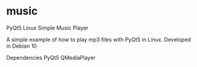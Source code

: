 # music
PyQt5 Linux Simple Music Player

A simple example of how to play mp3 files with PyQt5 in Linux.
Developed in Debian 10

Dependencies
PyQt5
QMediaPlayer
